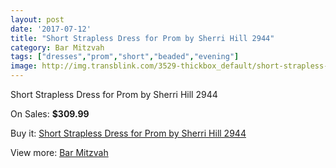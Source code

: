 ```yaml
---
layout: post
date: '2017-07-12'
title: "Short Strapless Dress for Prom by Sherri Hill 2944"
category: Bar Mitzvah
tags: ["dresses","prom","short","beaded","evening"]
image: http://img.transblink.com/3529-thickbox_default/short-strapless-dress-for-prom-by-sherri-hill-2944.jpg
---
```

Short Strapless Dress for Prom by Sherri Hill 2944

On Sales: **$309.99**
<a href="https://www.transblink.com/en/bar-mitzvah/1120-short-strapless-dress-for-prom-by-sherri-hill-2944.html"><amp-img layout="responsive" width="600" height="600" src="//img.transblink.com/3529-thickbox_default/short-strapless-dress-for-prom-by-sherri-hill-2944.jpg" alt="Short Strapless Dress for Prom by Sherri Hill 2944 0" /></a>
<a href="https://www.transblink.com/en/bar-mitzvah/1120-short-strapless-dress-for-prom-by-sherri-hill-2944.html"><amp-img layout="responsive" width="600" height="600" src="//img.transblink.com/3533-thickbox_default/short-strapless-dress-for-prom-by-sherri-hill-2944.jpg" alt="Short Strapless Dress for Prom by Sherri Hill 2944 1" /></a>
<a href="https://www.transblink.com/en/bar-mitzvah/1120-short-strapless-dress-for-prom-by-sherri-hill-2944.html"><amp-img layout="responsive" width="600" height="600" src="//img.transblink.com/3532-thickbox_default/short-strapless-dress-for-prom-by-sherri-hill-2944.jpg" alt="Short Strapless Dress for Prom by Sherri Hill 2944 2" /></a>
<a href="https://www.transblink.com/en/bar-mitzvah/1120-short-strapless-dress-for-prom-by-sherri-hill-2944.html"><amp-img layout="responsive" width="600" height="600" src="//img.transblink.com/3531-thickbox_default/short-strapless-dress-for-prom-by-sherri-hill-2944.jpg" alt="Short Strapless Dress for Prom by Sherri Hill 2944 3" /></a>
<a href="https://www.transblink.com/en/bar-mitzvah/1120-short-strapless-dress-for-prom-by-sherri-hill-2944.html"><amp-img layout="responsive" width="600" height="600" src="//img.transblink.com/3530-thickbox_default/short-strapless-dress-for-prom-by-sherri-hill-2944.jpg" alt="Short Strapless Dress for Prom by Sherri Hill 2944 4" /></a>

Buy it: [Short Strapless Dress for Prom by Sherri Hill 2944](https://www.transblink.com/en/bar-mitzvah/1120-short-strapless-dress-for-prom-by-sherri-hill-2944.html "Short Strapless Dress for Prom by Sherri Hill 2944")

View more: [Bar Mitzvah](https://www.transblink.com/en/2-bar-mitzvah "Bar Mitzvah")